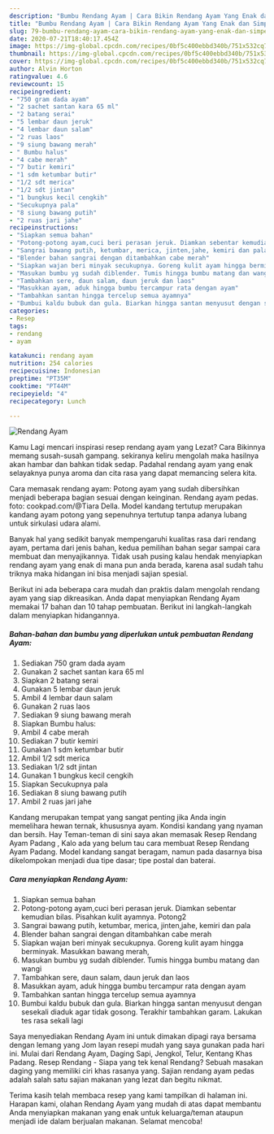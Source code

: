 ```yaml
---
description: "Bumbu Rendang Ayam | Cara Bikin Rendang Ayam Yang Enak dan Simpel"
title: "Bumbu Rendang Ayam | Cara Bikin Rendang Ayam Yang Enak dan Simpel"
slug: 79-bumbu-rendang-ayam-cara-bikin-rendang-ayam-yang-enak-dan-simpel
date: 2020-07-21T18:40:17.454Z
image: https://img-global.cpcdn.com/recipes/0bf5c400ebbd340b/751x532cq70/rendang-ayam-foto-resep-utama.jpg
thumbnail: https://img-global.cpcdn.com/recipes/0bf5c400ebbd340b/751x532cq70/rendang-ayam-foto-resep-utama.jpg
cover: https://img-global.cpcdn.com/recipes/0bf5c400ebbd340b/751x532cq70/rendang-ayam-foto-resep-utama.jpg
author: Alvin Horton
ratingvalue: 4.6
reviewcount: 15
recipeingredient:
- "750 gram dada ayam"
- "2 sachet santan kara 65 ml"
- "2 batang serai"
- "5 lembar daun jeruk"
- "4 lembar daun salam"
- "2 ruas laos"
- "9 siung bawang merah"
- " Bumbu halus"
- "4 cabe merah"
- "7 butir kemiri"
- "1 sdm ketumbar butir"
- "1/2 sdt merica"
- "1/2 sdt jintan"
- "1 bungkus kecil cengkih"
- "Secukupnya pala"
- "8 siung bawang putih"
- "2 ruas jari jahe"
recipeinstructions:
- "Siapkan semua bahan"
- "Potong-potong ayam,cuci beri perasan jeruk. Diamkan sebentar kemudian bilas. Pisahkan kulit ayamnya. Potong2"
- "Sangrai bawang putih, ketumbar, merica, jinten,jahe, kemiri dan pala"
- "Blender bahan sangrai dengan ditambahkan cabe merah"
- "Siapkan wajan beri minyak secukupnya. Goreng kulit ayam hingga berminyak. Masukkan bawang merah,"
- "Masukan bumbu yg sudah diblender. Tumis hingga bumbu matang dan wangi"
- "Tambahkan sere, daun salam, daun jeruk dan laos"
- "Masukkan ayam, aduk hingga bumbu tercampur rata dengan ayam"
- "Tambahkan santan hingga tercelup semua ayamnya"
- "Bumbui kaldu bubuk dan gula. Biarkan hingga santan menyusut dengan sesekali diaduk agar tidak gosong. Terakhir tambahkan garam. Lakukan tes rasa sekali lagi"
categories:
- Resep
tags:
- rendang
- ayam

katakunci: rendang ayam 
nutrition: 254 calories
recipecuisine: Indonesian
preptime: "PT35M"
cooktime: "PT44M"
recipeyield: "4"
recipecategory: Lunch

---
```



![Rendang Ayam](https://img-global.cpcdn.com/recipes/0bf5c400ebbd340b/751x532cq70/rendang-ayam-foto-resep-utama.jpg)

Kamu Lagi mencari inspirasi resep rendang ayam yang Lezat? Cara Bikinnya memang susah-susah gampang. sekiranya keliru mengolah maka hasilnya akan hambar dan bahkan tidak sedap. Padahal rendang ayam yang enak selayaknya punya aroma dan cita rasa yang dapat memancing selera kita.

Cara memasak rendang ayam: Potong ayam yang sudah dibersihkan menjadi beberapa bagian sesuai dengan keinginan. Rendang ayam pedas. foto: cookpad.com/@Tiara Della. Model kandang tertutup merupakan kandang ayam potong yang sepenuhnya tertutup tanpa adanya lubang untuk sirkulasi udara alami.

Banyak hal yang sedikit banyak mempengaruhi kualitas rasa dari rendang ayam, pertama dari jenis bahan, kedua pemilihan bahan segar sampai cara membuat dan menyajikannya. Tidak usah pusing kalau hendak menyiapkan rendang ayam yang enak di mana pun anda berada, karena asal sudah tahu triknya maka hidangan ini bisa menjadi sajian spesial.


Berikut ini ada beberapa cara mudah dan praktis dalam mengolah rendang ayam yang siap dikreasikan. Anda dapat menyiapkan Rendang Ayam memakai 17 bahan dan 10 tahap pembuatan. Berikut ini langkah-langkah dalam menyiapkan hidangannya.

<!--inarticleads1-->

##### Bahan-bahan dan bumbu yang diperlukan untuk pembuatan Rendang Ayam:

1. Sediakan 750 gram dada ayam
1. Gunakan 2 sachet santan kara 65 ml
1. Siapkan 2 batang serai
1. Gunakan 5 lembar daun jeruk
1. Ambil 4 lembar daun salam
1. Gunakan 2 ruas laos
1. Sediakan 9 siung bawang merah
1. Siapkan  Bumbu halus:
1. Ambil 4 cabe merah
1. Sediakan 7 butir kemiri
1. Gunakan 1 sdm ketumbar butir
1. Ambil 1/2 sdt merica
1. Sediakan 1/2 sdt jintan
1. Gunakan 1 bungkus kecil cengkih
1. Siapkan Secukupnya pala
1. Sediakan 8 siung bawang putih
1. Ambil 2 ruas jari jahe


Kandang merupakan tempat yang sangat penting jika Anda ingin memelihara hewan ternak, khususnya ayam. Kondisi kandang yang nyaman dan bersih. Hay Teman-teman di sini saya akan memasak Resep Rendang Ayam Padang , Kalo ada yang belum tau cara membuat Resep Rendang Ayam Padang. Model kandang sangat beragam, namun pada dasarnya bisa dikelompokan menjadi dua tipe dasar; tipe postal dan baterai. 

<!--inarticleads2-->

##### Cara menyiapkan Rendang Ayam:

1. Siapkan semua bahan
1. Potong-potong ayam,cuci beri perasan jeruk. Diamkan sebentar kemudian bilas. Pisahkan kulit ayamnya. Potong2
1. Sangrai bawang putih, ketumbar, merica, jinten,jahe, kemiri dan pala
1. Blender bahan sangrai dengan ditambahkan cabe merah
1. Siapkan wajan beri minyak secukupnya. Goreng kulit ayam hingga berminyak. Masukkan bawang merah,
1. Masukan bumbu yg sudah diblender. Tumis hingga bumbu matang dan wangi
1. Tambahkan sere, daun salam, daun jeruk dan laos
1. Masukkan ayam, aduk hingga bumbu tercampur rata dengan ayam
1. Tambahkan santan hingga tercelup semua ayamnya
1. Bumbui kaldu bubuk dan gula. Biarkan hingga santan menyusut dengan sesekali diaduk agar tidak gosong. Terakhir tambahkan garam. Lakukan tes rasa sekali lagi


Saya menyediakan Rendang Ayam ini untuk dimakan dipagi raya bersama dengan lemang yang Jom layan resepi mudah yang saya gunakan pada hari ini. Mulai dari Rendang Ayam, Daging Sapi, Jengkol, Telur, Kentang Khas Padang. Resep Rendang - Siapa yang tek kenal Rendang? Sebuah masakan daging yang memiliki ciri khas rasanya yang. Sajian rendang ayam pedas adalah salah satu sajian makanan yang lezat dan begitu nikmat. 

Terima kasih telah membaca resep yang kami tampilkan di halaman ini. Harapan kami, olahan Rendang Ayam yang mudah di atas dapat membantu Anda menyiapkan makanan yang enak untuk keluarga/teman ataupun menjadi ide dalam berjualan makanan. Selamat mencoba!
